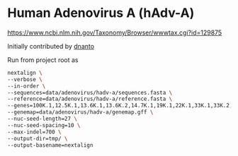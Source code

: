 # Human Adenovirus A (hAdv-A)

https://www.ncbi.nlm.nih.gov/Taxonomy/Browser/wwwtax.cgi?id=129875

Initially contributed by [dnanto](https://github.com/nextstrain/nextclade/pull/673#issuecomment-1007488135)


Run from project root as

```bash
nextalign \
--verbose \
--in-order \
--sequences=data/adenovirus/hadv-a/sequences.fasta \
--reference=data/adenovirus/hadv-a/reference.fasta \
--genes=100K.1,12.5K.1,13.6K.1,13.6K.2,14.7K.1,19K.1,22K.1,33K.1,33K.2,34K.1,52K.1,55K.1,CR1-alpha.1,CR1-beta.1,DBP.1,E1A.1,E1A.2,II.1,III.1,IIIa.1,IV.1,IVa2.1,IX.1,ORF1.1,ORF2.1,ORF3.1,ORF4.1,ORF6slash7.1,ORF6slash7.2,RID-alpha.1,RID-beta.1,TP.1,TP.2,U.1,V.1,VI.1,VII.1,VIII.1,X.1,pol.1,pol.2,protease.1 \
--genemap=data/adenovirus/hadv-a/genemap.gff \
--nuc-seed-length=27 \
--nuc-seed-spacing=10 \
--max-indel=700 \
--output-dir=tmp/ \
--output-basename=nextalign
```
